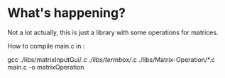 # What's happening?
Not a lot actually, this is just a library with some operations for matrices.

How to compile main.c in :

gcc ./libs/matrixInputGui/*.c ./libs/termbox/*.c ./libs/Matrix-Operation/*.c main.c -o matrixOperation
